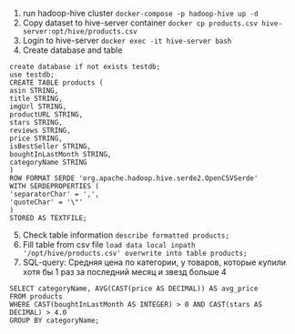 1. run hadoop-hive cluster
`docker-compose -p hadoop-hive up -d`
2. Copy dataset to  hive-server container
`docker cp products.csv hive-server:opt/hive/products.csv`
3. Login to hive-server
 `docker exec -it hive-server bash`
 4. Create database and table
 ```
create database if not exists testdb;
use testdb;
CREATE TABLE products (
asin STRING,
title STRING,
imgUrl STRING,
productURL STRING,
stars STRING,
reviews STRING,
price STRING,
isBestSeller STRING,
boughtInLastMonth STRING,
categoryName STRING
)
ROW FORMAT SERDE 'org.apache.hadoop.hive.serde2.OpenCSVSerde'
WITH SERDEPROPERTIES (
'separatorChar' = ',',
'quoteChar' = '\"'
)
STORED AS TEXTFILE;
 ```
 5. Check table information
 `describe formatted products;`
 6. Fill table from csv file
 `load data local inpath '/opt/hive/products.csv' overwrite into table products;`
 7. SQL-query: Средняя цена по категории, у товаров, которые купили хотя бы 1 раз за последний месяц и звезд больше 4
 ```
SELECT categoryName, AVG(CAST(price AS DECIMAL)) AS avg_price
FROM products
WHERE CAST(boughtInLastMonth AS INTEGER) > 0 AND CAST(stars AS DECIMAL) > 4.0
GROUP BY categoryName;
 ```
